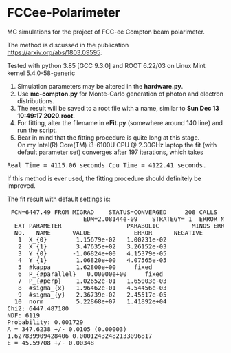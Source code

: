 # FCCee-Polarimeter
MC simulations for the project of FCC-ee Compton beam polarimeter.

The method is discussed in the publication https://arxiv.org/abs/1803.09595.

Tested with python 3.85 [GCC 9.3.0] and ROOT 6.22/03 on Linux Mint kernel 5.4.0-58-generic

1) Simulation parameters may be altered in the <b>hardware.py</b>. 
2) Use <b>mc-compton.py</b> for Monte-Carlo generation of photon and electron distributions.
3) The result will be saved to a root file with a name, similar to <b>Sun Dec 13 10:49:17 2020.root</b>.
4) For fitting, alter the filename in <b>eFit.py</b> (somewhere around 140 line) and run the script.
5) Bear in mind that the fitting procedure is quite long at this stage.<br> On my Intel(R) Core(TM) i3-6100U CPU @ 2.30GHz laptop the fit (with default parameter set) converges after 197 iterations, which takes 
<pre>Real Time = 4115.06 seconds Cpu Time = 4122.41 seconds.</pre>

If this method is ever used, the fitting procedure should definitely be improved.

The fit result with default settings is:
<pre>
 FCN=6447.49 FROM MIGRAD    STATUS=CONVERGED     208 CALLS         209 TOTAL
                     EDM=2.08144e-09    STRATEGY= 1  ERROR MATRIX UNCERTAINTY   0.8 per cent
  EXT PARAMETER                  PARABOLIC         MINOS ERRORS
  NO.   NAME      VALUE            ERROR      NEGATIVE      POSITIVE
   1  X_{0}        1.15679e-02   1.00231e-02
   2  X_{1}        3.47635e+02   3.26152e-03
   3  Y_{0}       -1.06824e+00   4.15379e-05
   4  Y_{1}        1.06820e+00   4.07565e-05
   5  #kappa       1.62800e+00     fixed
   6  P_{#parallel}   0.00000e+00     fixed
   7  P_{#perp}    1.02652e-01   1.65003e-03
   8  #sigma_{x}   1.96462e-01   4.54456e-03
   9  #sigma_{y}   2.36739e-02   2.45517e-05
  10  norm         5.22868e+07   1.41892e+04
Chi2: 6447.487180
NDF: 6119
Probability: 0.001729
A = 347.6238 +/- 0.0105 (0.00003)
1.627839909428406 0.00012432482133096817
E = 45.59708 +/- 0.00348
</pre>

